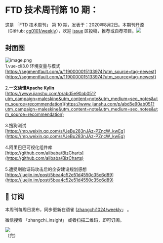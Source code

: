 # FTD 技术周刊第 10 期：
这是 「FTD 技术周刊」 第 10 期，发表于：2020年8月2日。本期刊开源（GitHub: [cg0101/weekly](https://github.com/cg0101/weekly)），欢迎 [issue](https://github.com/cg0101/weekly/issues) 区投稿，推荐或自荐项目。![](https://visitor-badge.glitch.me/badge?page_id=cg0101.weekly) <a href="https://www.linkedin.com/in/%E9%A9%B0-%E5%BC%A0-60669710a/">
        </a>
## 封面图


![image.png](https://cdn.nlark.com/yuque/0/2020/png/132503/1605583104100-becb4d18-d75f-4025-afd4-5c7792974294.png#height=1620&id=U224g&margin=%5Bobject%20Object%5D&name=image.png&originHeight=1620&originWidth=1080&originalType=binary&size=1850937&status=done&style=none&width=1080)<br />1.vue-cli3.0 环境变量与模式<br />[https://segmentfault.com/a/1190000015133974?utm_source=tag-newest](https://segmentfault.com/a/1190000015133974?utm_source=tag-newest)<br />
<br />2.**一文读懂Apache Kylin**<br />[https://www.jianshu.com/p/abd5e90ab051?utm_campaign=maleskine&utm_content=note&utm_medium=seo_notes&utm_source=recommendation](https://www.jianshu.com/p/abd5e90ab051?utm_campaign=maleskine&utm_content=note&utm_medium=seo_notes&utm_source=recommendation)<br />
<br />3.搜狗测试<br />[https://mp.weixin.qq.com/s/UeBu283nJAz-PZncW_kwEg](https://mp.weixin.qq.com/s/UeBu283nJAz-PZncW_kwEg)<br />
<br />4.阿里巴巴可视化组件库<br />[https://github.com/alibaba/BizCharts](https://github.com/alibaba/BizCharts)<br />
<br />5.遭受刷验证码攻击后的企安建设规划感想<br />[https://juejin.im/post/5bea4c52e51d4550c35c6d89](https://juejin.im/post/5bea4c52e51d4550c35c6d89)



## 📅 订阅
本周刊每周日发布，同步更新在语雀 [[zhangchi1024/weekly](https://www.yuque.com/zhangchi1024/weekly)」 。


微信搜索 「zhangchi_insight」 或者扫描二维码，即可订阅。
<div align="left"> <img src="https://cdn.nlark.com/yuque/0/2021/jpeg/132503/1640750963398-e8538e9e-6b96-46f7-abff-c93b56bdd377.jpeg?x-oss-process=image%2Fwatermark%2Ctype_d3F5LW1pY3JvaGVp%2Csize_36%2Ctext_5byg6amw%2Ccolor_FFFFFF%2Cshadow_50%2Ct_80%2Cg_se%2Cx_10%2Cy_10%2Fresize%2Cw_426%2Climit_0" ></div>    
    （完）
